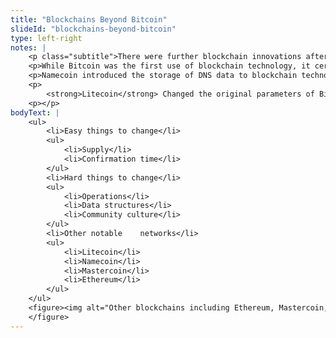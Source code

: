 ```yaml
--- 
title: "Blockchains Beyond Bitcoin"
slideId: "blockchains-beyond-bitcoin"
type: left-right
notes: | 
    <p class="subtitle">There were further blockchain innovations after the introduction of Bitcoin, resulting in new blockchains.</p>
    <p>While Bitcoin was the first use of blockchain technology, it certainly was not the last. Many projects iterated on the path that Bitcoin paved. One of the most popular is Litecoin, which is heavily influenced by the Bitcoin protocol. They did make a couple of related changes. Litecoin had a block time close to 2.5 minutes, one-fourth of bitcoins. The project also had a total supply of 84 million coins, four times that of Bitcoin.</p>
    <p>Namecoin introduced the storage of DNS data to blockchain technology and Mastercoin enabled extra functionality on Bitcoin by putting extra metadata at the end of the transaction code. This led to the creation of Ethereum, which allows executable applications on the blockchain.</p>
    <p>
        <strong>Litecoin</strong> Changed the original parameters of Bitcoin to be 4 times faster. <strong>Namecoin</strong> Attempted to use Bitcoin-like network to name services (similar to DNS). <strong>Mastercoin</strong> Added emergent use cases as supported transaction types. <strong>Ethereum</strong> was a Clean-sheet design to support general purpose computation</p>
    <p></p>
bodyText: | 
    <ul>
        <li>Easy things to change</li>
        <ul>
            <li>Supply</li>
            <li>Confirmation time</li>
        </ul>
        <li>Hard things to change</li>
        <ul>
            <li>Operations</li>
            <li>Data structures</li>
            <li>Community culture</li>
        </ul>
        <li>Other notable    networks</li>
        <ul>
            <li>Litecoin</li>
            <li>Namecoin</li>
            <li>Mastercoin</li>
            <li>Ethereum</li>
        </ul>
    </ul>
    <figure><img alt="Other blockchains including Ethereum, Mastercoin, Litecoin and Namecoin" src="assets/img/blockchains_beyond_bitcoin.jpg" title="Blockchains Beyond Bitcoin">
    </figure>
---
```


